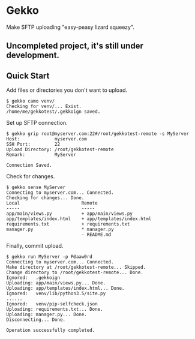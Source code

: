 # Gekko
Make SFTP uploading "easy-peasy lizard squeezy".

## Uncompleted project, it's still under development.

## Quick Start
Add files or directories you don't want to upload.  
```
$ gekko camo venv/
Checking for venv/... Exist.
/home/me/gekkotest/.gekkoign saved.
```  
Set up SFTP connection.
```
$ gekko grip root@myserver.com:22#/root/gekkotest-remote -s MyServer
Host:             myserver.com
SSH Port:         22
Upload Directory: /root/gekkotest-remote
Remark:           MyServer

Connection Saved.
```  
Check for changes.  
```
$ gekko sense MyServer
Connecting to myserver.com... Connected.
Checking for changes... Done.
Local                       Remote
-----                       -----
app/main/views.py           + app/main/views.py
app/templates/index.html    + app/templates/index.html
requirements.txt            + requirements.txt
manager.py                  * manager.py
                            - README.md
```
Finally, commit upload.  
```
$ gekko run MyServer -p P@aaw0rd
Connecting to myserver.com... Connected.
Make directory at /root/gekkotest-remote... Skipped.
Change directory to /root/gekkotest-remote... Done.
Ignored:   .gekkoign
Uploading: app/main/views.py... Done.
Uploading: app/templates/index.html... Done.
Ignored:   venv/lib/python3.5/site.py
......
Ignored:   venv/pip-selfcheck.json
Uploading: requirements.txt... Done.
Uploading: manager.py... Done.
Disconnecting... Done.

Operation successfully completed.
```
